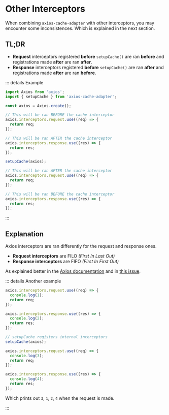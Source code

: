 # Other Interceptors

When combining `axios-cache-adapter` with other interceptors, you may encounter some
inconsistences. Which is explained in the next section.

## TL;DR

- **Request** interceptors registered **before** `setupCache()` are ran **before** and
  registrations made **after** are ran **after**.
- **Response** interceptors registered
  <strong style="color: var(--vp-c-yellow-light)">before</strong> `setupCache()` are ran
  <strong style="color: var(--vp-c-yellow-light)">after</strong> and registrations made
  <strong style="color: var(--vp-c-yellow-light)">after</strong> are ran
  <strong style="color: var(--vp-c-yellow-light)">before</strong>.

::: details Example

```ts
import Axios from 'axios';
import { setupCache } from 'axios-cache-adapter';

const axios = Axios.create();

// This will be ran BEFORE the cache interceptor
axios.interceptors.request.use((req) => {
  return req;
});

// This will be ran AFTER the cache interceptor
axios.interceptors.response.use((res) => {
  return res;
});

setupCache(axios);

// This will be ran AFTER the cache interceptor
axios.interceptors.request.use((req) => {
  return req;
});

// This will be ran BEFORE the cache interceptor
axios.interceptors.response.use((res) => {
  return res;
});
```

:::

## Explanation

Axios interceptors are ran differently for the request and response ones.

- **Request interceptors** are FILO _(First In Last Out)_
- **Response interceptors** are FIFO _(First In First Out)_

As explained better in the
[Axios documentation](https://github.com/axios/axios#interceptors) and in
[this issue](https://github.com/arthurfiorette/axios-cache-interceptor/issues/449#issuecomment-1370327566).

::: details Another example

```ts
axios.interceptors.request.use((req) => {
  console.log(1);
  return req;
});

axios.interceptors.response.use((res) => {
  console.log(2);
  return res;
});

// setupCache registers internal interceptors
setupCache(axios);

axios.interceptors.request.use((req) => {
  console.log(3);
  return req;
});

axios.interceptors.response.use((res) => {
  console.log(4);
  return res;
});
```

Which prints out `3`, `1`, `2`, `4` when the request is made.

:::
